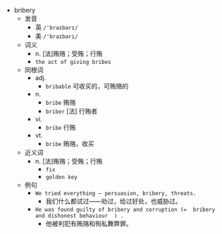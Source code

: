 - bribery
  - 发音
    - 英 `/'braɪbərɪ/`
    - 美 `/'braɪbəri/`
  - 词义
    - n. [法]贿赂；受贿；行贿
    - `the act of giving bribes`
  - 同根词
    - adj.
      - `bribable` 可收买的，可贿赂的
    - n.
      - `bribe` 贿赂
      - `briber` [法] 行贿者
    - vi.
      - `bribe` 行贿
    - vt.
      - `bribe` 贿赂，收买
  - 近义词
    - n. [法]贿赂；受贿；行贿
      - `fix`
      - `golden key`
  - 例句
    - `We tried everything – persuasion, bribery, threats.`
      - 我们什么都试过——劝过，给过好处，也威胁过。
    - `He was found guilty of bribery and corruption (=  bribery and dishonest behaviour  ) .`
      - 他被判犯有贿赂和徇私舞弊罪。

